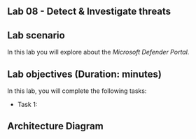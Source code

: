 ## Lab 08 - Detect & Investigate threats 

## Lab scenario
In this lab you will explore about the *Microsoft Defender Portal*.

## Lab objectives (Duration: minutes)

In this lab, you will complete the following tasks:
- Task 1: 

## Architecture Diagram

